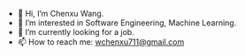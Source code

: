 - 👋 Hi, I’m Chenxu Wang.
- 👀 I’m interested in Software Engineering, Machine Learning.
- 🌱 I’m currently looking for a job.
- 📫 How to reach me: wchenxu711@gmail.com

<!---
ChenxuWang7/ChenxuWang7 is a ✨ special ✨ repository because its `README.md` (this file) appears on your GitHub profile.
You can click the Preview link to take a look at your changes.
--->
